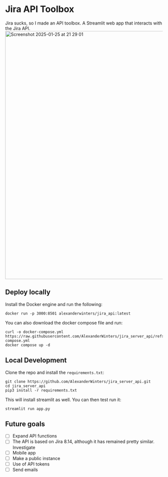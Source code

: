 # Jira API Toolbox
Jira sucks, so I made an API toolbox. A Streamlit web app that interacts with the Jira API. 
<img width="794" alt="Screenshot 2025-01-25 at 21 29 01" src="https://github.com/user-attachments/assets/87a1368b-9619-4d04-9039-59e7cd7ee221" />



## Deploy locally
Install the Docker engine and run the following:
```
docker run -p 3000:8501 alexanderwinters/jira_api:latest
```
You can also download the docker compose file and run:
```
curl -o docker-compose.yml https://raw.githubusercontent.com/AlexanderWinters/jira_server_api/refs/heads/main/docker-compose.yml
docker compose up -d
```

## Local Development
Clone the repo and install the ```requirements.txt```:
```
git clone https://github.com/AlexanderWinters/jira_server_api.git
cd jira_server_api
pip3 install -r requirements.txt
```
This will install streamlit as well. You can then test run it:
```
streamlit run app.py
```
## Future goals
- [ ] Expand API functions
- [ ] The API is based on Jira 8.14, although it has remained pretty similar. Investigate
- [ ] Mobile app
- [ ] Make a public instance
- [ ] Use of API tokens
- [ ] Send emails
